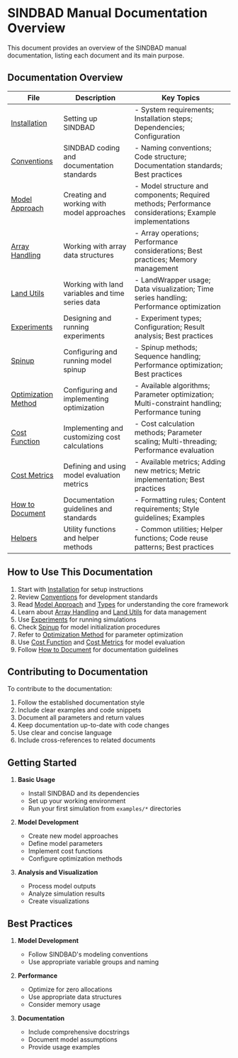 # SINDBAD Manual Documentation Overview

This document provides an overview of the SINDBAD manual documentation, listing each document and its main purpose.

## Documentation Overview

| File | Description | Key Topics |
|------|-------------|------------|
| [Installation](./install.md) | Setting up SINDBAD | - System requirements; Installation steps; Dependencies; Configuration |
| [Conventions](./conventions.md) | SINDBAD coding and documentation standards | - Naming conventions; Code structure; Documentation standards; Best practices |
| [Model Approach](./model_approach.md) | Creating and working with model approaches | - Model structure and components; Required methods; Performance considerations; Example implementations |
| [Array Handling](./array_handling.md) | Working with array data structures | - Array operations; Performance considerations; Best practices; Memory management |
| [Land Utils](./land_utils.md) | Working with land variables and time series data | - LandWrapper usage; Data visualization; Time series handling; Performance optimization |
| [Experiments](./experiments.md) | Designing and running experiments | - Experiment types; Configuration; Result analysis; Best practices |
| [Spinup](./spinup.md) | Configuring and running model spinup | - Spinup methods; Sequence handling; Performance optimization; Best practices |
| [Optimization Method](./optimization_method.md) | Configuring and implementing optimization | - Available algorithms; Parameter optimization; Multi-constraint handling; Performance tuning |
| [Cost Function](./cost_function.md) | Implementing and customizing cost calculations | - Cost calculation methods; Parameter scaling; Multi-threading; Performance evaluation |
| [Cost Metrics](./cost_metrics.md) | Defining and using model evaluation metrics | - Available metrics; Adding new metrics; Metric implementation; Best practices |
| [How to Document](./how_to_doc.md) | Documentation guidelines and standards | - Formatting rules; Content requirements; Style guidelines; Examples |
| [Helpers](./helpers.md) | Utility functions and helper methods | - Common utilities; Helper functions; Code reuse patterns; Best practices |

## How to Use This Documentation

1. Start with [Installation](./install.md) for setup instructions
2. Review [Conventions](./conventions.md) for development standards
3. Read [Model Approach](./model_approach.md) and [Types](./sindbad_types.md) for understanding the core framework
4. Learn about [Array Handling](./array_handling.md) and [Land Utils](./land_utils.md) for data management
5. Use [Experiments](./experiments.md) for running simulations
6. Check [Spinup](./spinup.md) for model initialization procedures
7. Refer to [Optimization Method](./optimization_method.md) for parameter optimization
8. Use [Cost Function](./cost_function.md) and [Cost Metrics](./cost_metrics.md) for model evaluation
9. Follow [How to Document](./how_to_doc.md) for documentation guidelines

## Contributing to Documentation

To contribute to the documentation:
1. Follow the established documentation style
2. Include clear examples and code snippets
3. Document all parameters and return values
4. Keep documentation up-to-date with code changes
5. Use clear and concise language
6. Include cross-references to related documents

## Getting Started

1. **Basic Usage**
   - Install SINDBAD and its dependencies
   - Set up your working environment
   - Run your first simulation from `examples/*` directories

2. **Model Development**
   - Create new model approaches
   - Define model parameters
   - Implement cost functions
   - Configure optimization methods

3. **Analysis and Visualization**
   - Process model outputs
   - Analyze simulation results
   - Create visualizations

## Best Practices

1. **Model Development**
   - Follow SINDBAD's modeling conventions
   - Use appropriate variable groups and naming

2. **Performance**
   - Optimize for zero allocations
   - Use appropriate data structures
   - Consider memory usage

3. **Documentation**
   - Include comprehensive docstrings
   - Document model assumptions
   - Provide usage examples
